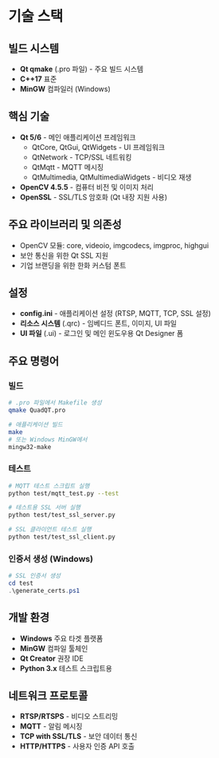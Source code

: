 # 기술 스택

## 빌드 시스템
- **Qt qmake** (.pro 파일) - 주요 빌드 시스템
- **C++17** 표준
- **MinGW** 컴파일러 (Windows)

## 핵심 기술
- **Qt 5/6** - 메인 애플리케이션 프레임워크
  - QtCore, QtGui, QtWidgets - UI 프레임워크
  - QtNetwork - TCP/SSL 네트워킹
  - QtMqtt - MQTT 메시징
  - QtMultimedia, QtMultimediaWidgets - 비디오 재생
- **OpenCV 4.5.5** - 컴퓨터 비전 및 이미지 처리
- **OpenSSL** - SSL/TLS 암호화 (Qt 내장 지원 사용)

## 주요 라이브러리 및 의존성
- OpenCV 모듈: core, videoio, imgcodecs, imgproc, highgui
- 보안 통신을 위한 Qt SSL 지원
- 기업 브랜딩을 위한 한화 커스텀 폰트

## 설정
- **config.ini** - 애플리케이션 설정 (RTSP, MQTT, TCP, SSL 설정)
- **리소스 시스템** (.qrc) - 임베디드 폰트, 이미지, UI 파일
- **UI 파일** (.ui) - 로그인 및 메인 윈도우용 Qt Designer 폼

## 주요 명령어

### 빌드
```bash
# .pro 파일에서 Makefile 생성
qmake QuadQT.pro

# 애플리케이션 빌드
make
# 또는 Windows MinGW에서
mingw32-make
```

### 테스트
```bash
# MQTT 테스트 스크립트 실행
python test/mqtt_test.py --test

# 테스트용 SSL 서버 실행
python test/test_ssl_server.py

# SSL 클라이언트 테스트 실행
python test/test_ssl_client.py
```

### 인증서 생성 (Windows)
```powershell
# SSL 인증서 생성
cd test
.\generate_certs.ps1
```

## 개발 환경
- **Windows** 주요 타겟 플랫폼
- **MinGW** 컴파일 툴체인
- **Qt Creator** 권장 IDE
- **Python 3.x** 테스트 스크립트용

## 네트워크 프로토콜
- **RTSP/RTSPS** - 비디오 스트리밍
- **MQTT** - 알림 메시징
- **TCP with SSL/TLS** - 보안 데이터 통신
- **HTTP/HTTPS** - 사용자 인증 API 호출